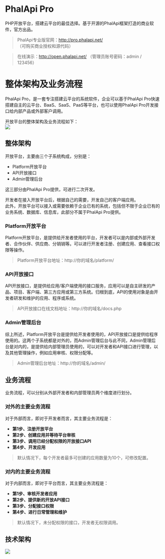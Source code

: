 # PhalApi Pro
PHP开放平台，搭建云平台的最佳选择。基于开源的PhalApi框架打造的商业软件，官方出品。

> PhalApi专业版官网：http://pro.phalapi.net/   （可购买商业授权和源代码）  
  
> 在线演示：http://open.phalapi.net/  （管理员账号密码：admin / 123456）  

# 整体架构及业务流程

PhalApi Pro，是一套专注搭建云平台的系统软件，企业可以基于PhalApi Pro快速搭建自主的云平台、BaaS、SaaS、PaaS等平台，也可以使用PhalApi Pro开发接口给内部产品或外部客户调用。  

开放平台的整体架构及业务流程如下：  
![](http://cdn7.okayapi.com/yesyesapi_20200415115806_ea773ef9474aaf016e04cc02e6e0933e.png)  

## 整体架构

开放平台，主要由三个子系统构成，分别是：  
 - Platform开放平台
 - API开放接口
 - Admin管理后台
 
这三部分由PhalApi Pro提供，可进行二次开发。   

开发者在接入开放平台后，根据自己的需要，开发自己的客户端应用。  
此外，开放平台可以接入或需要依赖于企业已有的系统，包括但不限于企业已有的业务系统、数据库、信息库，此部分不属于PhalApi Pro提供。  

### Platform开放平台
Platform开放平台，是提供给开发者使用的平台，开发者可以是内部或外部开发者、合作伙伴、供应商、分销销等。可以进行开发者注册、创建应用、查看接口权限等操作。  

> Platform开放平台地址：http://你的域名/platform/  

### API开放接口
API开放接口，是提供给应用/客户端使用的接口服务，应用可以是自主研发的产品、项目、客户端、第三方应用或第三方系统。归根到底，API的使用对象是由开发者研发和维护的应用、程序或系统。  

> API开放接口在线文档地址：http://你的域名/docs.php 

### Admin管理后台

综上所述，Platform开放平台是提供给开发者使用的，API开放接口是提供给程序使用的。这两个子系统都是对外的，而Admin管理后台与此不同，Admin管理后台是对内的，是提供给内部管理员使用的，可以对开发者和API接口进行管理，以及其他管理操作，例如应用审核、权限分配等。   

> Admin管理后台地址：http://你的域名/admin/  


## 业务流程

业务流程，可以分别从外部开发者和内部管理员两个维度进行划分。  

### 对外的主要业务流程 
对于外部而言，即对于开发者而言，其主要业务流程是：
 
 + **第1步、注册开放平台**  
 + **第2步、创建应用并等待平台审核**  
 + **第3步、调用已经分配权限的开放接口API**
 + **第4步、开发应用**    
 
> 默认情况下，每个开发者最多可创建的应用数量为10个，可修改配置。   
 
### 对内的主要业务流程
对于内部而言，即对于平台而言，其主要业务流程是：
 
 + **第1步、审核开发者应用**  
 + **第2步、提供新的开放API接口**  
 + **第3步、分配接口权限**
 + **第4步、进行日常管理和维护**    

> 默认情况下，未分配权限的接口，开发者无权限调用。  

## 技术架构

![](http://cdn7.okayapi.com/yesyesapi_20200414112347_3ea28c8662dd5c7cad988bcf3f5b5e12.png)  

